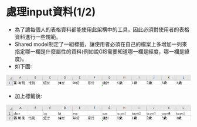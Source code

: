 # 處理input資料\(1/2\)

* 為了讓每個人的表格資料都能使用此架構中的工具，因此必須對使用者的表格資料進行一些規範。
* Shared model制定了一組標籤，讓使用者必須在自己的檔案上多增加一列來指定哪一欄是什麼屬性的資料\(例如說GIS需要知道哪一欄是經度，哪一欄是緯度\)。
* 如下圖:

![&#x7BC4;&#x4F8B;: &#x539F;&#x59CB;&#x8CC7;&#x6599;](.gitbook/assets/image.png)

* 加上標籤後:

![](.gitbook/assets/image%20%281%29.png)

